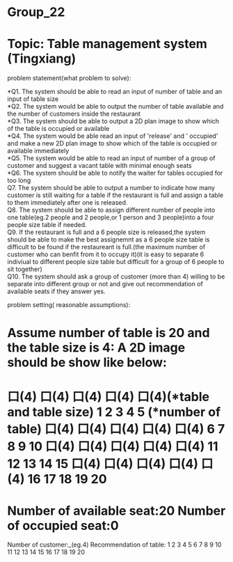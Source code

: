 # Group_22
# Topic: Table management system (Tingxiang)

problem statement(what problem to solve):

*Q1.  The system should be able to read an input of number of table and an input of table size  
*Q2.  The system would be able to output the number of table available and the number of customers inside the restaurant  
*Q3.  The system should be able to output a 2D plan image to show which of the table is occupied or available  
*Q4.  The system would be able read an input of 'release' and  ' occupied' and make a new 2D plan image to show which of the table is occupied or available immediately  
*Q5.  The system would be able to read an input of number of a group of customer and  suggest a vacant table with minimal enough seats  
*Q6.  The system should be able to  notify the waiter for tables occupied for too long  
Q7.   The system should be able to output a number to indicate how many customer is still waiting for a table if the restaurant is full and assign a table to them immediately after one is released.  
Q8.   The system should be able to assign different number of people into one table(eg.2 people and 2 people,or 1 person and 3 people)into a four people size table if needed.  
Q9.   If the restaurant is full and a 6 people size is released,the system should be able to make the best assignemnt as a 6 people size table is difficult to be found if the restaureant is full.(the maximum number of customer who can benfit from it to occupy it)(it is easy to separate 6 indiviual to different people size table but difficult for a group of 6 people to sit together)  
Q10.  The system should ask a group of customer (more than 4) willing to be separate into different group or not and give out recommendation of available seats if they answer yes.  


problem setting( reasonable assumptions):

Assume number of table is 20 and the table size is 4:
A 2D image should be show like below:
======================================
口(4)   口(4)   口(4)   口(4)   口(4)(*table and table size) 
1       2       3       4       5   (*number of table)
口(4)   口(4)   口(4)   口(4)   口(4) 
6       7       8       9      10
口(4)   口(4)   口(4)   口(4)   口(4) 
11      12      13     14      15
口(4)   口(4)   口(4)   口(4)   口(4) 
16      17      18     19      20
======================================
Number of available seat:20
Number of occupied seat:0
======================================
Number of customer:_(eg.4)
Recommendation of table:
1 2 3 4 5 6 7 8 9 10 11 12 13 14 15 16 17 18 19 20


